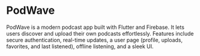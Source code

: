 # PodWave
PodWave is a modern podcast app built with Flutter and Firebase. It lets users discover and upload their own podcasts effortlessly. Features include secure authentication, real-time updates, a user page (profile, uploads, favorites, and last listened), offline listening, and a sleek UI.
